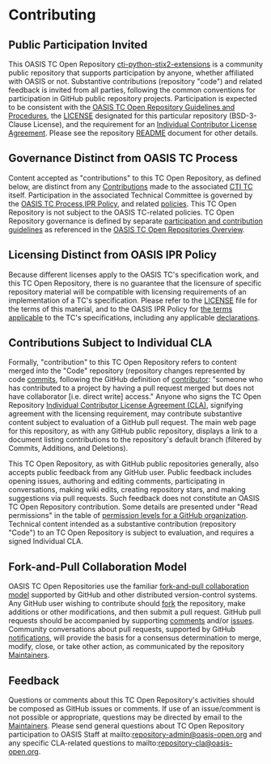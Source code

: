 # Contributing</h1>


## Public Participation Invited

This OASIS TC Open Repository [cti-python-stix2-extensions](https://github.com/oasis-open/cti-python-stix2-extensions) is a community public repository that supports participation by anyone, whether affiliated with OASIS or not.  Substantive contributions (repository "code") and related feedback is invited from all parties, following the common conventions for participation in GitHub public repository projects.  Participation is expected to be consistent with the [OASIS TC Open Repository Guidelines and Procedures](https://www.oasis-open.org/policies-guidelines/open-repositories), the [LICENSE](https://opensource.org/licenses/BSD-3-Clause) designated for this particular repository (BSD-3-Clause License), and the requirement for an [Individual Contributor License Agreement](https://www.oasis-open.org/resources/open-repositories/cla/individual-cla). Please see the repository [README](https://github.com/oasis-open/cti-python-stix2-extensions/blob/master/README.md) document for other details.

## Governance Distinct from OASIS TC Process

Content accepted as "contributions" to this TC Open Repository, as defined below, are distinct from any [Contributions](https://www.oasis-open.org/policies-guidelines/ipr#contributions) made to the associated [CTI TC](https://www.oasis-open.org/committees/cti/) itself. Participation in the associated Technical Committee is governed by the [OASIS TC Process](https://www.oasis-open.org/policies-guidelines/tc-process),[IPR Policy](https://www.oasis-open.org/policies-guidelines/ipr), and related [policies](https://www.oasis-open.org/policies-guidelines/). This TC Open Repository is not subject to the OASIS TC-related policies. TC Open Repository governance is defined by separate [participation and contribution guidelines](https://www.oasis-open.org/policies-guidelines/open-repositories) as referenced in the [OASIS TC Open Repositories Overview](https://www.oasis-open.org/resources/open-repositories/).

## Licensing Distinct from OASIS IPR Policy

Because different licenses apply to the OASIS TC's specification work, and this TC Open Repository, there is no guarantee that the licensure of specific repository material will be compatible with licensing requirements of an implementation of a TC's specification.  Please refer to the [LICENSE](https://github.com/oasis-open/cti-python-stix2-extensions/blob/master/LICENSE) file for the terms of this material, and to the OASIS IPR Policy for [the terms applicable](https://www.oasis-open.org/policies-guidelines/ipr#RF-on-Limited-Mode) to the TC's specifications, including any applicable [declarations](https://www.oasis-open.org/committees/cti/ipr.php).

## Contributions Subject to Individual CLA

Formally, "contribution" to this TC Open Repository refers to content merged into the "Code" repository (repository changes represented by code [commits](https://github.com/oasis-open/cti-python-stix2-extensions/commits/master">commits), following the GitHub definition of [contributor](https://help.github.com/articles/github-glossary/#contributor): "someone who has contributed to a project by having a pull request merged but does not have collaborator [i.e. direct write] access." Anyone who signs the TC Open Repository [Individual Contributor License Agreement (CLA)](https://www.oasis-open.org/resources/open-repositories/cla/individual-cla), signifying agreement with the licensing requirement, may contribute substantive content subject to evaluation of a GitHub pull request.  The main web page for this repository, as with any GitHub public repository, displays a link to a document listing contributions to the repository's default branch (filtered by Commits, Additions, and Deletions).

This TC Open Repository, as with GitHub public repositories generally, also accepts public feedback from any GitHub user.  Public feedback includes opening issues, authoring and editing comments, participating in conversations, making wiki edits, creating repository stars, and making suggestions via pull requests.  Such feedback does not constitute an OASIS TC Open Repository contribution. Some details are presented under "Read permissions" in the table of [permission levels for a GitHub organization](https://help.github.com/articles/repository-permission-levels-for-an-organization/). Technical content intended as a substantive contribution (repository "Code") to an TC Open Repository is subject to evaluation, and requires a signed Individual CLA.

## Fork-and-Pull Collaboration Model

OASIS TC Open Repositories use the familiar [fork-and-pull collaboration model](https://help.github.com/articles/using-pull-requests/#fork--pull) supported by GitHub and other distributed version-control systems. Any GitHub user wishing to contribute should [fork](https://help.github.com/articles/github-glossary/#fork) the repository, make additions or other modifications, and then submit a pull request. GitHub pull requests should be accompanied by supporting [comments](https://help.github.com/articles/commenting-on-the-diff-of-a-pull-request/) and/or [issues](https://help.github.com/articles/about-issues/). Community conversations about pull requests, supported by GitHub [notifications](https://help.github.com/articles/about-notifications/), will provide the basis for a consensus determination to merge, modify, close, or take other action, as communicated by the repository [Maintainers](https://www.oasis-open.org/resources/open-repositories/maintainers-guide).

## Feedback

Questions or comments about this TC Open Repository's activities should be composed as GitHub issues or comments. If use of an issue/comment is not possible or appropriate, questions may be directed by email to the [Maintainers](https://github.com/oasis-open/cti-python-stix2-extensions/blob/master/README.md#maintainers).  Please send general questions about TC Open Repository participation to OASIS Staff at mailto:repository-admin@oasis-open.org and any specific CLA-related questions to mailto:repository-cla@oasis-open.org.


